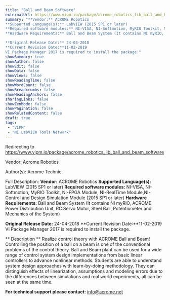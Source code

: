 ```yaml
---
title: "Ball and Beam Software"
externalUrl: https://www.vipm.io/package/acrome_robotics_lib_ball_and_beam_software
summary: "**Vendor:** ACROME Robotics
**Supported Language(s):** LabVIEW (2015 SP1 or later)
**Required software modules:** NI-VISA, NI-Softmotion, MyRIO Toolkit, NI-FPGA Module, NI-RealTime Module,NI-Control and Design Simulation Module (2015 SP1 or later)
**Hardware Requirements:** Ball and Beam System (It contains NI myRIO, ACROME Power Distribution Unit, RC Servo Motor, Steel Ball, Potentiometer and Mechanics of the System)

**Original Release Date:** 24-04-2018
**Current Revision Date:**11-02-2019
VI Package Manager 2017 is required to install the package."
showSummary: true
showAuthor: false
showEdit: false
showData: false
showViews: false
showReadingTime: false
showWordCount: false
showBreadcrumbs: false
showHeadingAnchors: false
sharingLinks: false
showZenMode: false
showPagination: false
showRelatedContent: false
draft: true
tags:
 - "VIPM"
 - "NI LabVIEW Tools Network"
---
```


Redirecting to https://www.vipm.io/package/acrome_robotics_lib_ball_and_beam_software

Vendor: Acrome Robotics

Author(s): Acrome Technic
 
Full Description:
**Vendor:** ACROME Robotics
**Supported Language(s):** LabVIEW (2015 SP1 or later)
**Required software modules:** NI-VISA, NI-Softmotion, MyRIO Toolkit, NI-FPGA Module, NI-RealTime Module,NI-Control and Design Simulation Module (2015 SP1 or later)
**Hardware Requirements:** Ball and Beam System (It contains NI myRIO, ACROME Power Distribution Unit, RC Servo Motor, Steel Ball, Potentiometer and Mechanics of the System)

**Original Release Date:** 24-04-2018
**Current Revision Date:**11-02-2019
VI Package Manager 2017 is required to install the package.

** Description **
Realize control theory with ACROME Ball and Beam! Controlling the position of a ball on a beam is one of the conventional problems of the control theory. Ball and Beam plant can be used for a wide range of control system design implementations from basic linear controllers to advance nonlinear methods. Students are able to understand system design approaches with learn-by-doing methodology. They can distinguish effects of linearization, assumptions and modeling errors due to the differences between simulations and real world experiments, all can be seen at the same time.

**For technical support please contact:** info@acrome.net